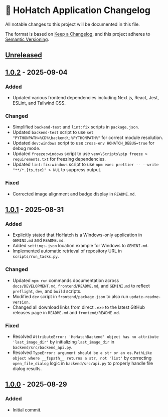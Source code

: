 # 📄 HoHatch Application Changelog

All notable changes to this project will be documented in this file.

The format is based on [Keep a Changelog](https://keepachangelog.com/en/1.0.0/),
and this project adheres to [Semantic Versioning](https://semver.org/spec/v2.0.0.html).

## [Unreleased]

## [1.0.2] - 2025-09-04

### Added

- Updated various frontend dependencies including Next.js, React, Jest, ESLint, and Tailwind CSS.

### Changed

- Simplified `backend-test` and `lint:fix` scripts in `package.json`.
- Updated `backend-test` script to use `set "PYTHONPATH=%CD%\backend\;%PYTHONPATH%"` for correct module resolution.
- Updated `dev:windows` script to use `cross-env HOHATCH_DEBUG=true` for debug mode.
- Updated `freeze:windows` script to use `venv\Scripts\pip freeze > requirements.txt` for freezing dependencies.
- Updated `lint:fix:windows` script to use `npm exec prettier -- --write "**/*.{ts,tsx}" > NUL` to suppress output.

### Fixed

- Corrected image alignment and badge display in `README.md`.


## [1.0.1] - 2025-08-31

### Added

- Explicitly stated that HoHatch is a Windows-only application in `GEMINI.md` and `README.md`.
- Added `settings.json` location example for Windows to `GEMINI.md`.
- Implemented automatic retrieval of repository URL in `scripts/run_tasks.py`.

### Changed

- Updated `npm run` commands documentation across `docs/DEVELOPMENT.md`, `frontend/README.md`, and `GEMINI.md` to reflect `preflight`, `dev`, and `build` scripts.
- Modified `dev` script in `frontend/package.json` to also run `update-readme-version`.
- Changed all download links from direct `.exe` to the latest GitHub releases page in `README.md` and `frontend/README.md`.

### Fixed

- Resolved `AttributeError: 'HoHatchBackend' object has no attribute 'last_image_dir'` by initializing `last_image_dir` in `backend/src/backend_api.py`.
- Resolved `TypeError: argument should be a str or an os.PathLike object where __fspath__ returns a str, not 'list'` by correcting `open_file_dialog` logic in `backend/src/api.py` to properly handle file dialog results.

## [1.0.0] - 2025-08-29

### Added

- Initial commit.

[unreleased]: https://github.com/dracoboost/hohatch/compare/v1.0.2...HEAD
[1.0.2]: https://github.com/dracoboost/hohatch/releases/tag/v1.0.2
[1.0.1]: https://github.com/dracoboost/hohatch/compare/v1.0.0...v1.0.1
[1.0.0]: https://github.com/dracoboost/hohatch/releases/tag/v1.0.0
